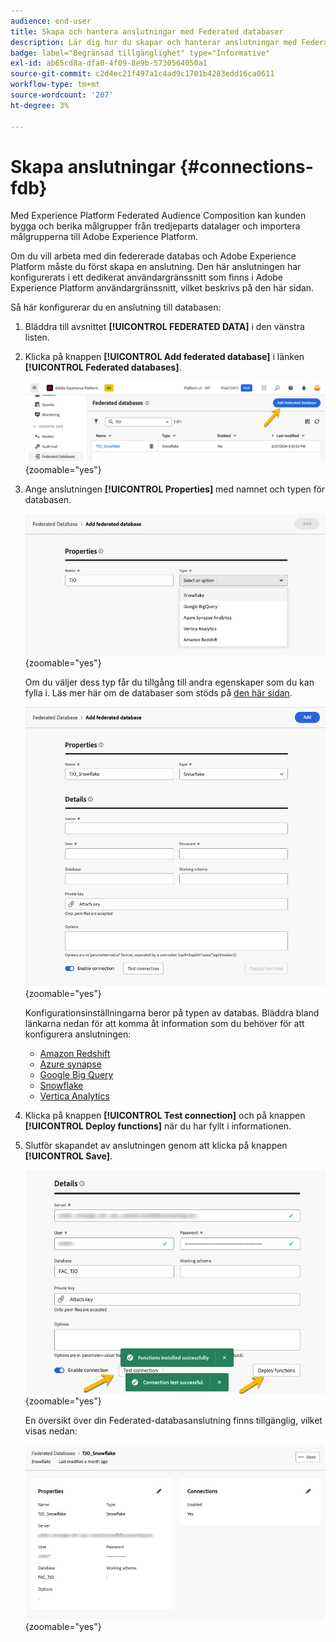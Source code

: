```yaml
---
audience: end-user
title: Skapa och hantera anslutningar med Federated databaser
description: Lär dig hur du skapar och hanterar anslutningar med Federated databaser
badge: label="Begränsad tillgänglighet" type="Informative"
exl-id: ab65cd8a-dfa0-4f09-8e9b-5730564050a1
source-git-commit: c2d4ec21f497a1c4ad9c1701b4283edd16ca0611
workflow-type: tm+mt
source-wordcount: '207'
ht-degree: 3%

---
```


# Skapa anslutningar {#connections-fdb}

Med Experience Platform Federated Audience Composition kan kunden bygga och berika målgrupper från tredjeparts datalager och importera målgrupperna till Adobe Experience Platform.

Om du vill arbeta med din federerade databas och Adobe Experience Platform måste du först skapa en anslutning. Den här anslutningen har konfigurerats i ett dedikerat användargränssnitt som finns i Adobe Experience Platform användargränssnitt, vilket beskrivs på den här sidan.

Så här konfigurerar du en anslutning till databasen:

1. Bläddra till avsnittet **[!UICONTROL FEDERATED DATA]** i den vänstra listen.

1. Klicka på knappen **[!UICONTROL Add federated database]** i länken **[!UICONTROL Federated databases]**.

   ![](assets/connections_list.png){zoomable="yes"}

1. Ange anslutningen **[!UICONTROL Properties]** med namnet och typen för databasen.

   ![](assets/connections_name.png){zoomable="yes"}

   Om du väljer dess typ får du tillgång till andra egenskaper som du kan fylla i. Läs mer här om de databaser som stöds på [den här sidan](federated-db.md).

   ![](assets/connections_details.png){zoomable="yes"}

   Konfigurationsinställningarna beror på typen av databas. Bläddra bland länkarna nedan för att komma åt information som du behöver för att konfigurera anslutningen:

   * [Amazon Redshift](federated-db.md#amazon-redshift)
   * [Azure synapse](federated-db.md#azure-synapse-redshift)
   * [Google Big Query](federated-db.md#google-big-query)
   * [Snowflake](federated-db.md#snowflake)
   * [Vertica Analytics](federated-db.md#vertica-analytics)

1. Klicka på knappen **[!UICONTROL Test connection]** och på knappen **[!UICONTROL Deploy functions]** när du har fyllt i informationen.

1. Slutför skapandet av anslutningen genom att klicka på knappen **[!UICONTROL Save]**.

   ![](assets/connections_testdeploy.png){zoomable="yes"}

   En översikt över din Federated-databasanslutning finns tillgänglig, vilket visas nedan:

   ![](assets/connections_overview.png){zoomable="yes"}
